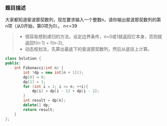 ### 题目描述
大家都知道斐波那契数列，现在要求输入一个整数n，请你输出斐波那契数列的第n项（从0开始，第0项为0）。
n<=39

> * 很容易想到递归的方法，设定边界条件，n=0或1就返回它本身，否则就返回f(n-1) + f(n-2),
> * 动态规划法，先算出最底下的斐波那契数列，然后从底往上计算。

```C++
class Solution {
public:
    int Fibonacci(int n) {
        int *dp = new int[n + 1]();
        dp[0] = 0;
        dp[1] = 1;
        for (int i = 2; i <= n; ++i){
            dp[i] = dp[i - 1] + dp[i - 2];
        }
        int result = dp[n];
        delete[] dp;
        return result;
    }
};
```
